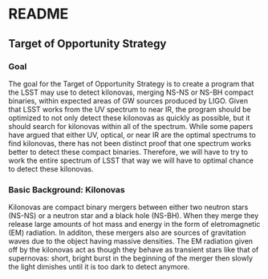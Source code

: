 # README

## Target of Opportunity Strategy

### Goal

The goal for the Target of Opportunity Strategy is to create a program that the LSST may use to detect kilonovas, merging NS-NS or NS-BH compact binaries, within expected areas of GW sources produced by LIGO. Given that LSST works from the UV spectrum to near IR, the program should be optimized to not only detect these kilonovas as quickly as possible, but it should search for kilonovas within all of the spectrum. While some papers have argued that either UV, optical, or near IR are the optimal spectrums to find kilonovas, there has not been distinct proof that one spectrum works better to detect these compact binaries. Therefore, we will have to try to work the entire spectrum of LSST that way we will have to optimal chance to detect these kilonovas.

### Basic Background: Kilonovas

Kilonovas are compact binary mergers between either two neutron stars (NS-NS) or a neutron star and a black hole (NS-BH). When they merge they release large amounts of hot mass and energy in the form of eletromagnetic (EM) radiation. In additon, these mergers also are sources of gravitation waves due to the object having massive densities. The EM radiation given off by the kilonovas act as though they behave as transient stars like that of supernovas: short, bright burst in the beginning of the merger then slowly the light dimishes until it is too dark to detect anymore. 
